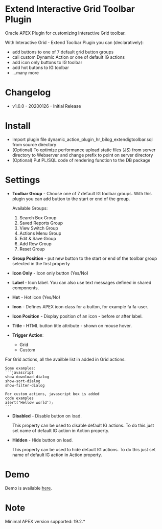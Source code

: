 # Extend Interactive Grid Toolbar Plugin
Oracle APEX Plugin for customizing Interactive Grid toolbar.

With Interactive Grid - Extend Toolbar Plugin you can (declaratively):
- add buttons to one of 7 default grid button groups
- call custom Dynamic Action or one of default IG actions
- add icon only buttons to IG toolbar
- add hot butons to IG toolbar
- ...many more


# Changelog

- v1.0.0 - 20200126 - Initial Release


# Install
- Import plugin file dynamic_action_plugin_hr_bilog_extendigtoolbar.sql from source directory
- (Optional) To optimize performance upload static files (JS) from server directory to Webserver and change prefix to point on server directory
- (Optional) Put PL/SQL code of rendering function to the DB package

# Settings

- **Toolbar Group** - Choose one of 7 default IG toolbar groups. With this plugin you can add button to the start or end of the group.

    Available Groups:
    1. Search Box Group	    
    2. Saved Reports Group	
    3. View Switch Group	
    4. Actions Menu Group	
    5. Edit & Save Group	
    6. Add Row Group	    
    7. Reset Group

- **Group Position** -  put new button to the start or end of the toolbar group selected in the first property

- **Icon Only** - Icon only button (Yes/No)

- **Label** - Icon label. You can also use text messages defined in shared components.

- **Hot** - Hot icon (Yes/No)

- **Icon** - Defines APEX icon class for a button, for example fa fa-user.

- **Icon Position** - Display position of an icon - before or after label.

- **Title** - HTML button title attribute - shown on mouse hover.

- **Trigger Action**:  
	- Grid 
	- Custom 

For Grid actions, all the availble list in added in Grid actions.

    Some examples:
    ```javascript
    show-download-dialog
    show-sort-dialog
    show-filter-dialog
	
	For custom actions, javascript box is added  
	code examples 
	alert('Hellow world');
    ```

- **Disabled** - Disable button on load.

    This property can be used to disable default IG actions. To do this just set name of default IG action in Action property.

- **Hidden** - Hide button on load.

    This property can be used to hide default IG actions. To do this just set name of default IG action in Action property.


# Demo

Demo is available [here](https://apex.oracle.com/pls/apex/f?p=93690). 

 # Note

 Minimal APEX version supported: 19.2.*   
